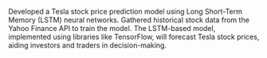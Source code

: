 Developed a Tesla stock price prediction model using Long Short-Term Memory (LSTM) neural networks.
Gathered historical stock data from the Yahoo Finance API to train the model. The LSTM-based model,
implemented using libraries like TensorFlow, will forecast Tesla stock prices, aiding investors and traders in
decision-making.
